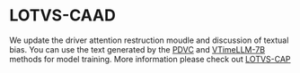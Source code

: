 # LOTVS-CAAD
We update the driver attention restruction moudle and discussion of textual bias.
You can use the text generated by the [PDVC](https://github.com/ttengwang/PDVC) and [VTimeLLM-7B](https://github.com/huangb23/VTimeLLM) methods for model training.
More information please check out [LOTVS-CAP](https://github.com/JWFanggit/LOTVS-CAP)

